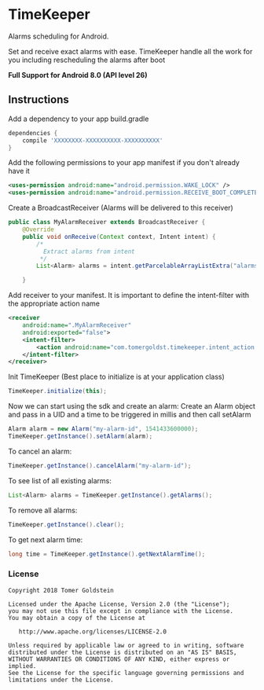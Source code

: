 # TimeKeeper
Alarms scheduling for Android.

Set and receive exact alarms with ease.
TimeKeeper handle all the work for you including rescheduling the alarms after boot

**Full Support for Android 8.0 (API level 26)**

## Instructions

Add a dependency to your app build.gradle
```groovy
dependencies {
    compile 'XXXXXXXX-XXXXXXXXXX-XXXXXXXXXX'
}
```

Add the following permissions to your app manifest if you don't already have it
```xml
<uses-permission android:name="android.permission.WAKE_LOCK" />
<uses-permission android:name="android.permission.RECEIVE_BOOT_COMPLETED" />
```

Create a BroadcastReceiver (Alarms will be delivered to this receiver)
```java
public class MyAlarmReceiver extends BroadcastReceiver {
    @Override
    public void onReceive(Context context, Intent intent) {
        /*
          Extract alarms from intent
         */
        List<Alarm> alarms = intent.getParcelableArrayListExtra("alarms");

    }
```

Add receiver to your manifest. It is important to define the intent-filter with the appropriate action name
```xml
<receiver
    android:name=".MyAlarmReceiver"
    android:exported="false">
    <intent-filter>
        <action android:name="com.tomergoldst.timekeeper.intent_action.RECEIVE_ALARMS" />
    </intent-filter>
</receiver>
```

Init TimeKeeper (Best place to initialize is at your application class)
```java
TimeKeeper.initialize(this);
```

Now we can start using the sdk and create an alarm:
Create an Alarm object and pass in a UID and a time to be triggered in millis and then call setAlarm
```java
Alarm alarm = new Alarm("my-alarm-id", 1541433600000);
TimeKeeper.getInstance().setAlarm(alarm);
```

To cancel an alarm:
```java
TimeKeeper.getInstance().cancelAlarm("my-alarm-id");
```

To see list of all existing alarms:
```java
List<Alarm> alarms = TimeKeeper.getInstance().getAlarms();
```

To remove all alarms:
```java
TimeKeeper.getInstance().clear();
```

To get next alarm time:
```java
long time = TimeKeeper.getInstance().getNextAlarmTime();
```

### License
```
Copyright 2018 Tomer Goldstein

Licensed under the Apache License, Version 2.0 (the "License");
you may not use this file except in compliance with the License.
You may obtain a copy of the License at

   http://www.apache.org/licenses/LICENSE-2.0

Unless required by applicable law or agreed to in writing, software
distributed under the License is distributed on an "AS IS" BASIS,
WITHOUT WARRANTIES OR CONDITIONS OF ANY KIND, either express or implied.
See the License for the specific language governing permissions and
limitations under the License.
```


